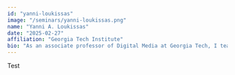 ```yaml
---
id: "yanni-loukissas"
image: "/seminars/yanni-loukissas.png"
name: "Yanni A. Loukissas"
date: "2025-02-27"
affiliation: "Georgia Tech Institute"
bio: "As an associate professor of Digital Media at Georgia Tech, I teach and conduct research primarily in the areas of data studies and data visualization. I am the founding executive director of the Interdisciplinary Media Arts Center, which fosters projects and pathways for researchers, students, and practitioners who want to make expressive use of innovative technologies."
---
```


Test